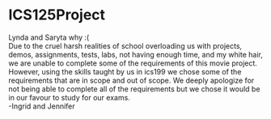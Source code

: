 # ICS125Project
Lynda and Saryta why :( <br>
Due to the cruel harsh realities of school overloading us with projects, demos, assignments, tests, labs, not having enough time, and my white hair, we are unable to complete some of the requirements of this movie project. However, using the skills taught by us in ics199 we chose some of the requirements that are in scope and out of scope. We deeply apologize for not being able to complete all of the requirements but we chose it would be in our favour to study for our exams. <br>
-Ingrid and Jennifer
